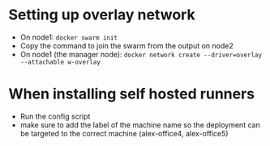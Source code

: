 # Setting up overlay network
- On node1: `docker swarm init`
- Copy the command to join the swarm from the output on node2
- On node1 (the manager node): `docker network create --driver=overlay --attachable w-overlay`

# When installing self hosted runners
- Run the config script
- make sure to add the label of the machine name so the deployment can be targeted to the correct machine   (alex-office4, alex-office5)
